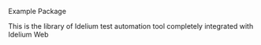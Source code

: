 Example Package

This is the library of Idelium test automation tool completely integrated with Idelium Web